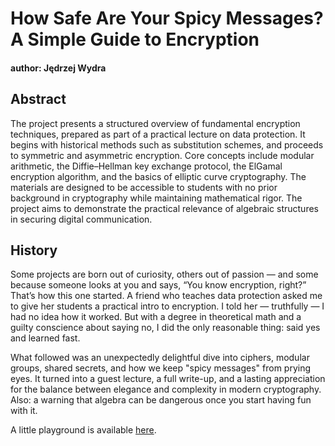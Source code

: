 # How Safe Are Your Spicy Messages? A Simple Guide to Encryption
#### author: Jędrzej Wydra

## Abstract
The project presents a structured overview of fundamental encryption techniques, prepared as part of a practical lecture on data protection. It begins with historical methods such as substitution schemes, and proceeds to symmetric and asymmetric encryption. Core concepts include modular arithmetic, the Diffie–Hellman key exchange protocol, the ElGamal encryption algorithm, and the basics of elliptic curve cryptography. The materials are designed to be accessible to students with no prior background in cryptography while maintaining mathematical rigor. The project aims to demonstrate the practical relevance of algebraic structures in securing digital communication.

## History
Some projects are born out of curiosity, others out of passion — and some because someone looks at you and says, “You know encryption, right?” That’s how this one started. A friend who teaches data protection asked me to give her students a practical intro to encryption. I told her — truthfully — I had no idea how it worked. But with a degree in theoretical math and a guilty conscience about saying no, I did the only reasonable thing: said yes and learned fast.

What followed was an unexpectedly delightful dive into ciphers, modular groups, shared secrets, and how we keep "spicy messages" from prying eyes. It turned into a guest lecture, a full write-up, and a lasting appreciation for the balance between elegance and complexity in modern cryptography. Also: a warning that algebra can be dangerous once you start having fun with it.

A little playground is available [here](https://colab.research.google.com/drive/1VcsX1bz9doiqCfRr9wFQGlHy_GqPP-vm?usp=sharing).
